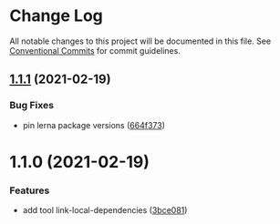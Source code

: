 # Change Log

All notable changes to this project will be documented in this file.
See [Conventional Commits](https://conventionalcommits.org) for commit guidelines.

## [1.1.1](https://github.com/typescript-tools/typescript-tools/compare/@typescript-tools/link-local-dependencies@1.1.0...@typescript-tools/link-local-dependencies@1.1.1) (2021-02-19)


### Bug Fixes

* pin lerna package versions ([664f373](https://github.com/typescript-tools/typescript-tools/commit/664f373e06a1d1d9735f65b5b028e413657437d9))





# 1.1.0 (2021-02-19)


### Features

* add tool link-local-dependencies ([3bce081](https://github.com/typescript-tools/typescript-tools/commit/3bce081bf09141cb8fd6867eb59d4b9dc45276c0))

